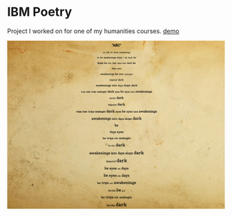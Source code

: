 # IBM Poetry

Project I worked on for one of my humanities courses. [demo](https://ibm-poetry.dmaisano.com/)

![](./splash.png)
